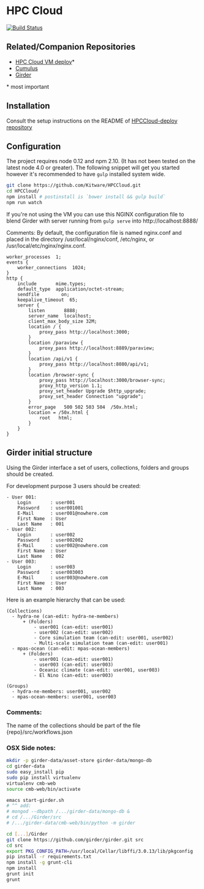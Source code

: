 # HPC Cloud

[![Build Status](https://travis-ci.org/Kitware/HPCCloud.svg?branch=master)](https://travis-ci.org/Kitware/HPCCloud)

## Related/Companion Repositories

- [HPC Cloud VM deploy](https://github.com/Kitware/HPCCloud-deploy)*
- [Cumulus](https://github.com/Kitware/cumulus)
- [Girder](https://github.com/girder/girder)

\* most important

## Installation
Consult the setup instructions on the README of [HPCCloud-deploy repository](https://github.com/Kitware/HPCCloud-deploy)

## Configuration
The project requires node 0.12 and npm 2.10. (It has not been tested on the latest node 4.0 or greater). The following snippet will get you started however it's recommended to have `gulp` installed system wide.

```bash
git clone https://github.com/Kitware/HPCCloud.git
cd HPCCloud/
npm install # postinstall is `bower install && gulp build`
npm run watch
```

If you're not using the VM you can use this NGINX configuration file to blend Girder with server running from `gulp serve` into http://localhost:8888/

Comments:
    By default, the configuration file is named nginx.conf and placed
    in the directory /usr/local/nginx/conf, /etc/nginx, or /usr/local/etc/nginx/nginx.conf.

```nginx
worker_processes  1;
events {
    worker_connections  1024;
}
http {
    include       mime.types;
    default_type  application/octet-stream;
    sendfile        on;
    keepalive_timeout  65;
    server {
        listen       8888;
        server_name  localhost;
        client_max_body_size 32M;
        location / {
            proxy_pass http://localhost:3000;
        }
        location /paraview {
            proxy_pass http://localhost:8889/paraview;
        }
        location /api/v1 {
            proxy_pass http://localhost:8080/api/v1;
        }
        location /browser-sync {
            proxy_pass http://localhost:3000/browser-sync;
            proxy_http_version 1.1;
            proxy_set_header Upgrade $http_upgrade;
            proxy_set_header Connection "upgrade";
        }
        error_page   500 502 503 504  /50x.html;
        location = /50x.html {
            root   html;
        }
    }
}
```

## Girder initial structure

Using the Girder interface a set of users, collections, folders and groups
should be created.

For development purpose 3 users should be created:

    - User 001:
        Login       : user001
        Password    : user001001
        E-Mail      : user001@nowhere.com
        First Name  : User
        Last Name   : 001
    - User 002:
        Login       : user002
        Password    : user002002
        E-Mail      : user002@nowhere.com
        First Name  : User
        Last Name   : 002
    - User 003:
        Login       : user003
        Password    : user003003
        E-Mail      : user003@nowhere.com
        First Name  : User
        Last Name   : 003

Here is an example hierarchy that can be used:

    (Collections)
      - hydra-ne (can-edit: hydra-ne-members)
          + (Folders)
              - user001 (can-edit: user001)
              - user002 (can-edit: user002)
              - Core simulation team (can-edit: user001, user002)
              - Multi-scale simulation team (can-edit: user001)
      - mpas-ocean (can-edit: mpas-ocean-members)
          + (Folders)
              - user001 (can-edit: user001)
              - user003 (can-edit: user003)
              - Oceanic climate (can-edit: user001, user003)
              - El Nino (can-edit: user003)

    (Groups)
      - hydra-ne-members: user001, user002
      - mpas-ocean-members: user001, user003

### Comments:

The name of the collections should be part of the file {repo}/src/workflows.json

### OSX Side notes:

```bash
mkdir -p girder-data/asset-store girder-data/mongo-db
cd girder-data
sudo easy_install pip
sudo pip install virtualenv
virtualenv cmb-web
source cmb-web/bin/activate

emacs start-girder.sh
# ^^ add:
# mongod --dbpath /.../girder-data/mongo-db &
# cd /.../Girder/src
# /.../girder-data/cmb-web/bin/python -m girder

cd [...]/Girder
git clone https://github.com/girder/girder.git src
cd src
export PKG_CONFIG_PATH=/usr/local/Cellar/libffi/3.0.13/lib/pkgconfig
pip install -r requirements.txt
npm install -g grunt-cli
npm install
grunt init
grunt
```


